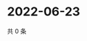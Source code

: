 # 2022-06-23

共 0 条

<!-- BEGIN WEIBO -->
<!-- 最后更新时间 Thu Jun 23 2022 04:00:39 GMT+0800 (China Standard Time) -->

<!-- END WEIBO -->
